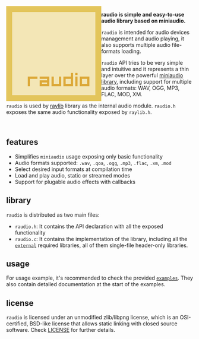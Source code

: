 <img align="left" src="logo/raudio_256x256.png" width=256>

**raudio is simple and easy-to-use audio library based on miniaudio.**

`raudio` is intended for audio devices management and audio playing, it also supports multiple audio file-formats loading.

`raudio` API tries to be very simple and intuitive and it represents a thin layer over the powerful [miniaudio library](https://github.com/dr-soft/miniaudio), including support for multiple audio formats: WAV, OGG, MP3, FLAC, MOD, XM.

`raudio` is used by [raylib](https://github.com/raysan5/raylib) library as the internal audio module. `raudio.h` exposes the same audio functionality exposed by `raylib.h`. 

<br>

## features

 - Simplifies `miniaudio` usage exposing only basic functionality
 - Audio formats supported: `.wav`, `.qoa`, `.ogg`, `.mp3`, `.flac`, `.xm`, `.mod`
 - Select desired input formats at compilation time
 - Load and play audio, static or streamed modes
 - Support for plugable audio effects with callbacks
 
## library

`raudio` is distributed as two main files: 
 
 - `raudio.h`: It contains the API declaration with all the exposed functionality
 - `raudio.c`: It contains the implementation of the library, including all the [`external`](src/external) required libraries, all of them single-file header-only libraries.

## usage

For usage example, it's recommended to check the provided [`examples`](examples). They also contain detailed documentation at the start of the examples.

## license

`raudio` is licensed under an unmodified zlib/libpng license, which is an OSI-certified, BSD-like license that allows static linking with closed source software. Check [LICENSE](LICENSE) for further details.

